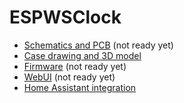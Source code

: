 ESPWSClock
==========

* [Schematics and PCB](https://bitbucket.org/silencer2k/espwsc-pcb/src/master/) (not ready yet)
* [Case drawing and 3D model](https://github.com/Silencer2K/ESPWSC-Case)
* [Firmware](https://bitbucket.org/silencer2k/espwsc-firmware/src/master/) (not ready yet)
* [WebUI](https://bitbucket.org/silencer2k/espwsc-webui/src/master/) (not ready yet)
* [Home Assistant integration](https://github.com/Silencer2K/ESPWSC-Hassio)
